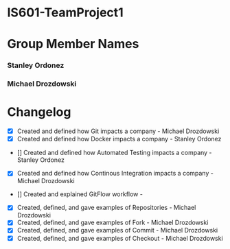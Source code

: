 # IS601-TeamProject1

# Group Member Names
### Stanley Ordonez
### Michael Drozdowski

# Changelog

- [x] Created and defined how Git impacts a company - Michael Drozdowski
- [x] Created and defined how Docker impacts a company - Stanley Ordonez
- [] Created and defined how Automated Testing impacts a company - Stanley Ordonez
- [x] Created and defined how Continous Integration impacts a company - Michael Drozdowski
- [] Created and explained GitFlow workflow -
- [x] Created, defined, and gave examples of Repositories - Michael Drozdowski
- [x] Created, defined, and gave examples of Fork - Michael Drozdowski
- [x] Created, defined, and gave examples of Commit - Michael Drozdowski
- [x] Created, defined, and gave examples of Checkout - Michael Drozdowski
